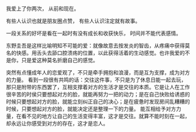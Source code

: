 我爱上了你两次，
从前和现在。

有些人认识也就是朋友圈点赞，
有些人认识注定就有故事。

一段关系的好坏是看在一起时有没有成长和收获快乐，
时间并不能代表感情。

东野圭吾是这样比喻明知不可能的爱：就像故意去按发炎的智齿，从疼痛中获得莫名的快感。用舌头去舔口腔溃疡的位置，以此获得活着的生动感觉。也许我爱的不是你，只是爱这种莫名折磨自己的感觉。

突然有点懂成年人的恋爱观了，不只是牵手拥抱和浪漫，而是互为支撑，成为对方的力量。
看到一段很有共鸣的话：交往这件事，不只是为了休息日能一起去玩，那只是附带的东西罢了，互相支撑着对方的生活才是交往的本质。它是让人在工作很辛苦的时侯只要想起对方的脸，就能再努力一把的动力；是在自己快败给诱惑的时候只要想起对方的脸，就能立刻纠正自己的决心；是在疲惫时发现房间乱糟糟的时候，只要想起对方的脸，就能决定还是整理一下的力量。
能互相给予对方力量，在看不见的地方让自己的生活变得丰富，这才是交往。就算不能时刻在一起，却永远让你感受到对方的存在，这才是恋人。